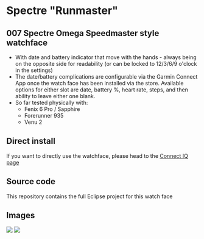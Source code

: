 # Spectre "Runmaster"
## 007 Spectre Omega Speedmaster style watchface


* With date and battery indicator that move with the hands - always being on the opposite side for readability (or can be locked to 12/3/6/9 o'clock in the settings)
* The date/battery complications are configurable via the Garmin Connect App once the watch face has been installed via the store. Available options for either slot are date, battery %, heart rate, steps, and then ability to leave either one blank.
* So far tested physically with:
  * Fenix 6 Pro / Sapphire
  * Forerunner 935
  * Venu 2



## Direct install
If you want to directly use the watchface, please head to the [Connect IQ page](https://apps.garmin.com/en-US/apps/904f5de7-2dc6-456f-9f5d-fc81dd47c53e)

## Source code
This repository contains the full Eclipse project for this watch face


## Images
![](https://services.garmin.com/appsLibraryBusinessServices_v0/rest/apps/904f5de7-2dc6-456f-9f5d-fc81dd47c53e/icon/fd6a0bcd-3325-47e9-86c1-40246ce6d4db)
![](https://services.garmin.com/appsLibraryBusinessServices_v0/rest/apps/904f5de7-2dc6-456f-9f5d-fc81dd47c53e/screenshots/8b861745-6032-4014-a499-16f79a2d11f7)
